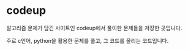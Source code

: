 # codeup
알고리즘 문제가 담긴 사이트인 codeup에서 풀이한 문제들을 저장한 곳입니다.

주로 c언어, python을 활용한 문제를 풀고, 그 코드를 올리는 코드입니다.
